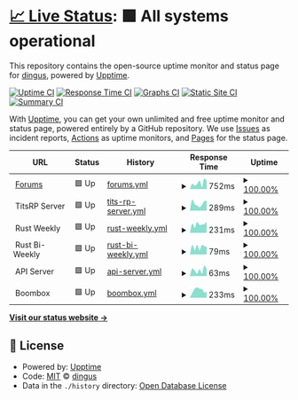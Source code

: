 # [📈 Live Status](https://status.titsrp.com): <!--live status--> **🟩 All systems operational**

This repository contains the open-source uptime monitor and status page for [dingus](https://status.titsrp.com), powered by [Upptime](https://github.com/upptime/upptime).

[![Uptime CI](https://github.com/cdymlr/server-uptime/workflows/Uptime%20CI/badge.svg)](https://github.com/cdymlr/server-uptime/actions?query=workflow%3A%22Uptime+CI%22)
[![Response Time CI](https://github.com/cdymlr/server-uptime/workflows/Response%20Time%20CI/badge.svg)](https://github.com/cdymlr/server-uptime/actions?query=workflow%3A%22Response+Time+CI%22)
[![Graphs CI](https://github.com/cdymlr/server-uptime/workflows/Graphs%20CI/badge.svg)](https://github.com/cdymlr/server-uptime/actions?query=workflow%3A%22Graphs+CI%22)
[![Static Site CI](https://github.com/cdymlr/server-uptime/workflows/Static%20Site%20CI/badge.svg)](https://github.com/cdymlr/server-uptime/actions?query=workflow%3A%22Static+Site+CI%22)
[![Summary CI](https://github.com/cdymlr/server-uptime/workflows/Summary%20CI/badge.svg)](https://github.com/cdymlr/server-uptime/actions?query=workflow%3A%22Summary+CI%22)

With [Upptime](https://upptime.js.org), you can get your own unlimited and free uptime monitor and status page, powered entirely by a GitHub repository. We use [Issues](https://github.com/cdymlr/server-uptime/issues) as incident reports, [Actions](https://github.com/cdymlr/server-uptime/actions) as uptime monitors, and [Pages](https://status.titsrp.com) for the status page.

<!--start: status pages-->
<!-- This summary is generated by Upptime (https://github.com/upptime/upptime) -->
<!-- Do not edit this manually, your changes will be overwritten -->
<!-- prettier-ignore -->
| URL | Status | History | Response Time | Uptime |
| --- | ------ | ------- | ------------- | ------ |
| <img alt="" src="https://favicons.githubusercontent.com/titsrp.com" height="13"> [Forums](https://titsrp.com) | 🟩 Up | [forums.yml](https://github.com/rlpcam/server-uptime/commits/HEAD/history/forums.yml) | <details><summary><img alt="Response time graph" src="./graphs/forums/response-time-week.png" height="20"> 752ms</summary><br><a href="https://status.titsrp.com/history/forums"><img alt="Response time 740" src="https://img.shields.io/endpoint?url=https%3A%2F%2Fraw.githubusercontent.com%2Frlpcam%2Fserver-uptime%2FHEAD%2Fapi%2Fforums%2Fresponse-time.json"></a><br><a href="https://status.titsrp.com/history/forums"><img alt="24-hour response time 1039" src="https://img.shields.io/endpoint?url=https%3A%2F%2Fraw.githubusercontent.com%2Frlpcam%2Fserver-uptime%2FHEAD%2Fapi%2Fforums%2Fresponse-time-day.json"></a><br><a href="https://status.titsrp.com/history/forums"><img alt="7-day response time 752" src="https://img.shields.io/endpoint?url=https%3A%2F%2Fraw.githubusercontent.com%2Frlpcam%2Fserver-uptime%2FHEAD%2Fapi%2Fforums%2Fresponse-time-week.json"></a><br><a href="https://status.titsrp.com/history/forums"><img alt="30-day response time 749" src="https://img.shields.io/endpoint?url=https%3A%2F%2Fraw.githubusercontent.com%2Frlpcam%2Fserver-uptime%2FHEAD%2Fapi%2Fforums%2Fresponse-time-month.json"></a><br><a href="https://status.titsrp.com/history/forums"><img alt="1-year response time 740" src="https://img.shields.io/endpoint?url=https%3A%2F%2Fraw.githubusercontent.com%2Frlpcam%2Fserver-uptime%2FHEAD%2Fapi%2Fforums%2Fresponse-time-year.json"></a></details> | <details><summary><a href="https://status.titsrp.com/history/forums">100.00%</a></summary><a href="https://status.titsrp.com/history/forums"><img alt="All-time uptime 99.96%" src="https://img.shields.io/endpoint?url=https%3A%2F%2Fraw.githubusercontent.com%2Frlpcam%2Fserver-uptime%2FHEAD%2Fapi%2Fforums%2Fuptime.json"></a><br><a href="https://status.titsrp.com/history/forums"><img alt="24-hour uptime 100.00%" src="https://img.shields.io/endpoint?url=https%3A%2F%2Fraw.githubusercontent.com%2Frlpcam%2Fserver-uptime%2FHEAD%2Fapi%2Fforums%2Fuptime-day.json"></a><br><a href="https://status.titsrp.com/history/forums"><img alt="7-day uptime 100.00%" src="https://img.shields.io/endpoint?url=https%3A%2F%2Fraw.githubusercontent.com%2Frlpcam%2Fserver-uptime%2FHEAD%2Fapi%2Fforums%2Fuptime-week.json"></a><br><a href="https://status.titsrp.com/history/forums"><img alt="30-day uptime 100.00%" src="https://img.shields.io/endpoint?url=https%3A%2F%2Fraw.githubusercontent.com%2Frlpcam%2Fserver-uptime%2FHEAD%2Fapi%2Fforums%2Fuptime-month.json"></a><br><a href="https://status.titsrp.com/history/forums"><img alt="1-year uptime 99.96%" src="https://img.shields.io/endpoint?url=https%3A%2F%2Fraw.githubusercontent.com%2Frlpcam%2Fserver-uptime%2FHEAD%2Fapi%2Fforums%2Fuptime-year.json"></a></details>
| <img alt="" src="https://www.titsrp.com/images/Gmod-small.ico" height="13"> TitsRP Server | 🟩 Up | [tits-rp-server.yml](https://github.com/rlpcam/server-uptime/commits/HEAD/history/tits-rp-server.yml) | <details><summary><img alt="Response time graph" src="./graphs/tits-rp-server/response-time-week.png" height="20"> 289ms</summary><br><a href="https://status.titsrp.com/history/tits-rp-server"><img alt="Response time 366" src="https://img.shields.io/endpoint?url=https%3A%2F%2Fraw.githubusercontent.com%2Frlpcam%2Fserver-uptime%2FHEAD%2Fapi%2Ftits-rp-server%2Fresponse-time.json"></a><br><a href="https://status.titsrp.com/history/tits-rp-server"><img alt="24-hour response time 397" src="https://img.shields.io/endpoint?url=https%3A%2F%2Fraw.githubusercontent.com%2Frlpcam%2Fserver-uptime%2FHEAD%2Fapi%2Ftits-rp-server%2Fresponse-time-day.json"></a><br><a href="https://status.titsrp.com/history/tits-rp-server"><img alt="7-day response time 289" src="https://img.shields.io/endpoint?url=https%3A%2F%2Fraw.githubusercontent.com%2Frlpcam%2Fserver-uptime%2FHEAD%2Fapi%2Ftits-rp-server%2Fresponse-time-week.json"></a><br><a href="https://status.titsrp.com/history/tits-rp-server"><img alt="30-day response time 319" src="https://img.shields.io/endpoint?url=https%3A%2F%2Fraw.githubusercontent.com%2Frlpcam%2Fserver-uptime%2FHEAD%2Fapi%2Ftits-rp-server%2Fresponse-time-month.json"></a><br><a href="https://status.titsrp.com/history/tits-rp-server"><img alt="1-year response time 366" src="https://img.shields.io/endpoint?url=https%3A%2F%2Fraw.githubusercontent.com%2Frlpcam%2Fserver-uptime%2FHEAD%2Fapi%2Ftits-rp-server%2Fresponse-time-year.json"></a></details> | <details><summary><a href="https://status.titsrp.com/history/tits-rp-server">100.00%</a></summary><a href="https://status.titsrp.com/history/tits-rp-server"><img alt="All-time uptime 99.98%" src="https://img.shields.io/endpoint?url=https%3A%2F%2Fraw.githubusercontent.com%2Frlpcam%2Fserver-uptime%2FHEAD%2Fapi%2Ftits-rp-server%2Fuptime.json"></a><br><a href="https://status.titsrp.com/history/tits-rp-server"><img alt="24-hour uptime 100.00%" src="https://img.shields.io/endpoint?url=https%3A%2F%2Fraw.githubusercontent.com%2Frlpcam%2Fserver-uptime%2FHEAD%2Fapi%2Ftits-rp-server%2Fuptime-day.json"></a><br><a href="https://status.titsrp.com/history/tits-rp-server"><img alt="7-day uptime 100.00%" src="https://img.shields.io/endpoint?url=https%3A%2F%2Fraw.githubusercontent.com%2Frlpcam%2Fserver-uptime%2FHEAD%2Fapi%2Ftits-rp-server%2Fuptime-week.json"></a><br><a href="https://status.titsrp.com/history/tits-rp-server"><img alt="30-day uptime 100.00%" src="https://img.shields.io/endpoint?url=https%3A%2F%2Fraw.githubusercontent.com%2Frlpcam%2Fserver-uptime%2FHEAD%2Fapi%2Ftits-rp-server%2Fuptime-month.json"></a><br><a href="https://status.titsrp.com/history/tits-rp-server"><img alt="1-year uptime 99.98%" src="https://img.shields.io/endpoint?url=https%3A%2F%2Fraw.githubusercontent.com%2Frlpcam%2Fserver-uptime%2FHEAD%2Fapi%2Ftits-rp-server%2Fuptime-year.json"></a></details>
| <img alt="" src="https://www.titsrp.com/images/rust_94773.ico" height="13"> Rust Weekly | 🟩 Up | [rust-weekly.yml](https://github.com/rlpcam/server-uptime/commits/HEAD/history/rust-weekly.yml) | <details><summary><img alt="Response time graph" src="./graphs/rust-weekly/response-time-week.png" height="20"> 231ms</summary><br><a href="https://status.titsrp.com/history/rust-weekly"><img alt="Response time 265" src="https://img.shields.io/endpoint?url=https%3A%2F%2Fraw.githubusercontent.com%2Frlpcam%2Fserver-uptime%2FHEAD%2Fapi%2Frust-weekly%2Fresponse-time.json"></a><br><a href="https://status.titsrp.com/history/rust-weekly"><img alt="24-hour response time 297" src="https://img.shields.io/endpoint?url=https%3A%2F%2Fraw.githubusercontent.com%2Frlpcam%2Fserver-uptime%2FHEAD%2Fapi%2Frust-weekly%2Fresponse-time-day.json"></a><br><a href="https://status.titsrp.com/history/rust-weekly"><img alt="7-day response time 231" src="https://img.shields.io/endpoint?url=https%3A%2F%2Fraw.githubusercontent.com%2Frlpcam%2Fserver-uptime%2FHEAD%2Fapi%2Frust-weekly%2Fresponse-time-week.json"></a><br><a href="https://status.titsrp.com/history/rust-weekly"><img alt="30-day response time 246" src="https://img.shields.io/endpoint?url=https%3A%2F%2Fraw.githubusercontent.com%2Frlpcam%2Fserver-uptime%2FHEAD%2Fapi%2Frust-weekly%2Fresponse-time-month.json"></a><br><a href="https://status.titsrp.com/history/rust-weekly"><img alt="1-year response time 265" src="https://img.shields.io/endpoint?url=https%3A%2F%2Fraw.githubusercontent.com%2Frlpcam%2Fserver-uptime%2FHEAD%2Fapi%2Frust-weekly%2Fresponse-time-year.json"></a></details> | <details><summary><a href="https://status.titsrp.com/history/rust-weekly">100.00%</a></summary><a href="https://status.titsrp.com/history/rust-weekly"><img alt="All-time uptime 99.96%" src="https://img.shields.io/endpoint?url=https%3A%2F%2Fraw.githubusercontent.com%2Frlpcam%2Fserver-uptime%2FHEAD%2Fapi%2Frust-weekly%2Fuptime.json"></a><br><a href="https://status.titsrp.com/history/rust-weekly"><img alt="24-hour uptime 100.00%" src="https://img.shields.io/endpoint?url=https%3A%2F%2Fraw.githubusercontent.com%2Frlpcam%2Fserver-uptime%2FHEAD%2Fapi%2Frust-weekly%2Fuptime-day.json"></a><br><a href="https://status.titsrp.com/history/rust-weekly"><img alt="7-day uptime 100.00%" src="https://img.shields.io/endpoint?url=https%3A%2F%2Fraw.githubusercontent.com%2Frlpcam%2Fserver-uptime%2FHEAD%2Fapi%2Frust-weekly%2Fuptime-week.json"></a><br><a href="https://status.titsrp.com/history/rust-weekly"><img alt="30-day uptime 100.00%" src="https://img.shields.io/endpoint?url=https%3A%2F%2Fraw.githubusercontent.com%2Frlpcam%2Fserver-uptime%2FHEAD%2Fapi%2Frust-weekly%2Fuptime-month.json"></a><br><a href="https://status.titsrp.com/history/rust-weekly"><img alt="1-year uptime 99.96%" src="https://img.shields.io/endpoint?url=https%3A%2F%2Fraw.githubusercontent.com%2Frlpcam%2Fserver-uptime%2FHEAD%2Fapi%2Frust-weekly%2Fuptime-year.json"></a></details>
| <img alt="" src="https://www.titsrp.com/images/rust_94773.ico" height="13"> Rust Bi-Weekly | 🟩 Up | [rust-bi-weekly.yml](https://github.com/rlpcam/server-uptime/commits/HEAD/history/rust-bi-weekly.yml) | <details><summary><img alt="Response time graph" src="./graphs/rust-bi-weekly/response-time-week.png" height="20"> 79ms</summary><br><a href="https://status.titsrp.com/history/rust-bi-weekly"><img alt="Response time 103" src="https://img.shields.io/endpoint?url=https%3A%2F%2Fraw.githubusercontent.com%2Frlpcam%2Fserver-uptime%2FHEAD%2Fapi%2Frust-bi-weekly%2Fresponse-time.json"></a><br><a href="https://status.titsrp.com/history/rust-bi-weekly"><img alt="24-hour response time 79" src="https://img.shields.io/endpoint?url=https%3A%2F%2Fraw.githubusercontent.com%2Frlpcam%2Fserver-uptime%2FHEAD%2Fapi%2Frust-bi-weekly%2Fresponse-time-day.json"></a><br><a href="https://status.titsrp.com/history/rust-bi-weekly"><img alt="7-day response time 79" src="https://img.shields.io/endpoint?url=https%3A%2F%2Fraw.githubusercontent.com%2Frlpcam%2Fserver-uptime%2FHEAD%2Fapi%2Frust-bi-weekly%2Fresponse-time-week.json"></a><br><a href="https://status.titsrp.com/history/rust-bi-weekly"><img alt="30-day response time 91" src="https://img.shields.io/endpoint?url=https%3A%2F%2Fraw.githubusercontent.com%2Frlpcam%2Fserver-uptime%2FHEAD%2Fapi%2Frust-bi-weekly%2Fresponse-time-month.json"></a><br><a href="https://status.titsrp.com/history/rust-bi-weekly"><img alt="1-year response time 103" src="https://img.shields.io/endpoint?url=https%3A%2F%2Fraw.githubusercontent.com%2Frlpcam%2Fserver-uptime%2FHEAD%2Fapi%2Frust-bi-weekly%2Fresponse-time-year.json"></a></details> | <details><summary><a href="https://status.titsrp.com/history/rust-bi-weekly">100.00%</a></summary><a href="https://status.titsrp.com/history/rust-bi-weekly"><img alt="All-time uptime 99.97%" src="https://img.shields.io/endpoint?url=https%3A%2F%2Fraw.githubusercontent.com%2Frlpcam%2Fserver-uptime%2FHEAD%2Fapi%2Frust-bi-weekly%2Fuptime.json"></a><br><a href="https://status.titsrp.com/history/rust-bi-weekly"><img alt="24-hour uptime 100.00%" src="https://img.shields.io/endpoint?url=https%3A%2F%2Fraw.githubusercontent.com%2Frlpcam%2Fserver-uptime%2FHEAD%2Fapi%2Frust-bi-weekly%2Fuptime-day.json"></a><br><a href="https://status.titsrp.com/history/rust-bi-weekly"><img alt="7-day uptime 100.00%" src="https://img.shields.io/endpoint?url=https%3A%2F%2Fraw.githubusercontent.com%2Frlpcam%2Fserver-uptime%2FHEAD%2Fapi%2Frust-bi-weekly%2Fuptime-week.json"></a><br><a href="https://status.titsrp.com/history/rust-bi-weekly"><img alt="30-day uptime 100.00%" src="https://img.shields.io/endpoint?url=https%3A%2F%2Fraw.githubusercontent.com%2Frlpcam%2Fserver-uptime%2FHEAD%2Fapi%2Frust-bi-weekly%2Fuptime-month.json"></a><br><a href="https://status.titsrp.com/history/rust-bi-weekly"><img alt="1-year uptime 99.97%" src="https://img.shields.io/endpoint?url=https%3A%2F%2Fraw.githubusercontent.com%2Frlpcam%2Fserver-uptime%2FHEAD%2Fapi%2Frust-bi-weekly%2Fuptime-year.json"></a></details>
| <img alt="" src="https://www.titsrp.com/images/api_icon.svg" height="13"> API Server | 🟩 Up | [api-server.yml](https://github.com/rlpcam/server-uptime/commits/HEAD/history/api-server.yml) | <details><summary><img alt="Response time graph" src="./graphs/api-server/response-time-week.png" height="20"> 63ms</summary><br><a href="https://status.titsrp.com/history/api-server"><img alt="Response time 192" src="https://img.shields.io/endpoint?url=https%3A%2F%2Fraw.githubusercontent.com%2Frlpcam%2Fserver-uptime%2FHEAD%2Fapi%2Fapi-server%2Fresponse-time.json"></a><br><a href="https://status.titsrp.com/history/api-server"><img alt="24-hour response time 80" src="https://img.shields.io/endpoint?url=https%3A%2F%2Fraw.githubusercontent.com%2Frlpcam%2Fserver-uptime%2FHEAD%2Fapi%2Fapi-server%2Fresponse-time-day.json"></a><br><a href="https://status.titsrp.com/history/api-server"><img alt="7-day response time 63" src="https://img.shields.io/endpoint?url=https%3A%2F%2Fraw.githubusercontent.com%2Frlpcam%2Fserver-uptime%2FHEAD%2Fapi%2Fapi-server%2Fresponse-time-week.json"></a><br><a href="https://status.titsrp.com/history/api-server"><img alt="30-day response time 64" src="https://img.shields.io/endpoint?url=https%3A%2F%2Fraw.githubusercontent.com%2Frlpcam%2Fserver-uptime%2FHEAD%2Fapi%2Fapi-server%2Fresponse-time-month.json"></a><br><a href="https://status.titsrp.com/history/api-server"><img alt="1-year response time 192" src="https://img.shields.io/endpoint?url=https%3A%2F%2Fraw.githubusercontent.com%2Frlpcam%2Fserver-uptime%2FHEAD%2Fapi%2Fapi-server%2Fresponse-time-year.json"></a></details> | <details><summary><a href="https://status.titsrp.com/history/api-server">100.00%</a></summary><a href="https://status.titsrp.com/history/api-server"><img alt="All-time uptime 99.97%" src="https://img.shields.io/endpoint?url=https%3A%2F%2Fraw.githubusercontent.com%2Frlpcam%2Fserver-uptime%2FHEAD%2Fapi%2Fapi-server%2Fuptime.json"></a><br><a href="https://status.titsrp.com/history/api-server"><img alt="24-hour uptime 100.00%" src="https://img.shields.io/endpoint?url=https%3A%2F%2Fraw.githubusercontent.com%2Frlpcam%2Fserver-uptime%2FHEAD%2Fapi%2Fapi-server%2Fuptime-day.json"></a><br><a href="https://status.titsrp.com/history/api-server"><img alt="7-day uptime 100.00%" src="https://img.shields.io/endpoint?url=https%3A%2F%2Fraw.githubusercontent.com%2Frlpcam%2Fserver-uptime%2FHEAD%2Fapi%2Fapi-server%2Fuptime-week.json"></a><br><a href="https://status.titsrp.com/history/api-server"><img alt="30-day uptime 99.97%" src="https://img.shields.io/endpoint?url=https%3A%2F%2Fraw.githubusercontent.com%2Frlpcam%2Fserver-uptime%2FHEAD%2Fapi%2Fapi-server%2Fuptime-month.json"></a><br><a href="https://status.titsrp.com/history/api-server"><img alt="1-year uptime 99.97%" src="https://img.shields.io/endpoint?url=https%3A%2F%2Fraw.githubusercontent.com%2Frlpcam%2Fserver-uptime%2FHEAD%2Fapi%2Fapi-server%2Fuptime-year.json"></a></details>
| <img alt="" src="https://www.titsrp.com/images/audio.svg" height="13"> Boombox | 🟩 Up | [boombox.yml](https://github.com/rlpcam/server-uptime/commits/HEAD/history/boombox.yml) | <details><summary><img alt="Response time graph" src="./graphs/boombox/response-time-week.png" height="20"> 233ms</summary><br><a href="https://status.titsrp.com/history/boombox"><img alt="Response time 226" src="https://img.shields.io/endpoint?url=https%3A%2F%2Fraw.githubusercontent.com%2Frlpcam%2Fserver-uptime%2FHEAD%2Fapi%2Fboombox%2Fresponse-time.json"></a><br><a href="https://status.titsrp.com/history/boombox"><img alt="24-hour response time 180" src="https://img.shields.io/endpoint?url=https%3A%2F%2Fraw.githubusercontent.com%2Frlpcam%2Fserver-uptime%2FHEAD%2Fapi%2Fboombox%2Fresponse-time-day.json"></a><br><a href="https://status.titsrp.com/history/boombox"><img alt="7-day response time 233" src="https://img.shields.io/endpoint?url=https%3A%2F%2Fraw.githubusercontent.com%2Frlpcam%2Fserver-uptime%2FHEAD%2Fapi%2Fboombox%2Fresponse-time-week.json"></a><br><a href="https://status.titsrp.com/history/boombox"><img alt="30-day response time 270" src="https://img.shields.io/endpoint?url=https%3A%2F%2Fraw.githubusercontent.com%2Frlpcam%2Fserver-uptime%2FHEAD%2Fapi%2Fboombox%2Fresponse-time-month.json"></a><br><a href="https://status.titsrp.com/history/boombox"><img alt="1-year response time 226" src="https://img.shields.io/endpoint?url=https%3A%2F%2Fraw.githubusercontent.com%2Frlpcam%2Fserver-uptime%2FHEAD%2Fapi%2Fboombox%2Fresponse-time-year.json"></a></details> | <details><summary><a href="https://status.titsrp.com/history/boombox">100.00%</a></summary><a href="https://status.titsrp.com/history/boombox"><img alt="All-time uptime 99.94%" src="https://img.shields.io/endpoint?url=https%3A%2F%2Fraw.githubusercontent.com%2Frlpcam%2Fserver-uptime%2FHEAD%2Fapi%2Fboombox%2Fuptime.json"></a><br><a href="https://status.titsrp.com/history/boombox"><img alt="24-hour uptime 100.00%" src="https://img.shields.io/endpoint?url=https%3A%2F%2Fraw.githubusercontent.com%2Frlpcam%2Fserver-uptime%2FHEAD%2Fapi%2Fboombox%2Fuptime-day.json"></a><br><a href="https://status.titsrp.com/history/boombox"><img alt="7-day uptime 100.00%" src="https://img.shields.io/endpoint?url=https%3A%2F%2Fraw.githubusercontent.com%2Frlpcam%2Fserver-uptime%2FHEAD%2Fapi%2Fboombox%2Fuptime-week.json"></a><br><a href="https://status.titsrp.com/history/boombox"><img alt="30-day uptime 100.00%" src="https://img.shields.io/endpoint?url=https%3A%2F%2Fraw.githubusercontent.com%2Frlpcam%2Fserver-uptime%2FHEAD%2Fapi%2Fboombox%2Fuptime-month.json"></a><br><a href="https://status.titsrp.com/history/boombox"><img alt="1-year uptime 99.94%" src="https://img.shields.io/endpoint?url=https%3A%2F%2Fraw.githubusercontent.com%2Frlpcam%2Fserver-uptime%2FHEAD%2Fapi%2Fboombox%2Fuptime-year.json"></a></details>

<!--end: status pages-->

[**Visit our status website →**](https://status.titsrp.com)

## 📄 License

- Powered by: [Upptime](https://github.com/upptime/upptime)
- Code: [MIT](./LICENSE) © [dingus](https://status.titsrp.com)
- Data in the `./history` directory: [Open Database License](https://opendatacommons.org/licenses/odbl/1-0/)
